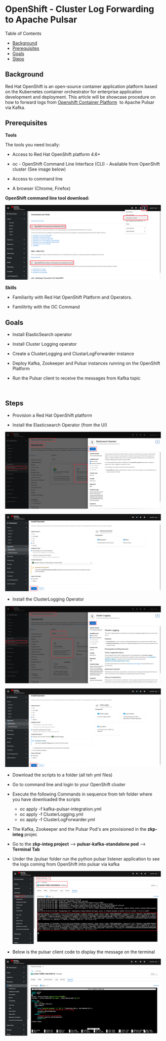 <div>
<h1>OpenShift - Cluster Log Forwarding to Apache Pulsar</h1>
<div>
<div>Table of Contents</div>
<ul>
<li><a href="#_background">Background</a></li>
<li><a href="#_prerequisites">Prerequisites</a></li>
<li><a href="#_goals">Goals</a></li>
<li><a href="#_steps">Steps</a></li>
</ul>
</div>
</div>
<div>
<div>
<h2 id="_background">Background</h2>
<p>Red Hat OpenShift&nbsp;is an open-source container application platform based on the Kubernetes container orchestrator for enterprise application development and deployment. This article will be showcase procedure on how to forward logs from&nbsp;<a href="https://www.openshift.com/products/container-platform" target="_blank" rel="noopener noreferrer">Openshift Container Platform</a>&nbsp; to Apache Pulsar via Kafka.&nbsp;</p>
</div>
<div>
<h2 id="_prerequisites">Prerequisites</h2>
<div>
<div>
<p><strong>Tools</strong></p>
</div>
<div>
<p>The tools you need locally:</p>
</div>
<div>
<ul>
<li>
<p>Access to Red Hat OpenShift platform 4.6+</p>
</li>
<li>oc - OpenShift Command Line Interface (CLI) - Available from&nbsp;OpenShift cluster (See image below)</li>
<li>
<p>Access to command line</p>
</li>
<li>
<p>A browser (Chrome, Firefox)</p>
</li>
</ul>
<p><strong>OpenShift command line tool download:</strong></p>
<div>
<p><img src="images/command-line-tools-download_1.png" alt="OCDownload" /></p>
</div>
</div>
<div>
<p><strong>Skills</strong></p>
</div>
<div>
<ul>
<li>
<p>Familiarity with Red Hat OpenShift Platform and Operators.</p>
</li>
<li>
<p>Familitrity with the OC Command</p>
</li>
</ul>
</div>
</div>
</div>
<div>
<h2 id="_goals">Goals</h2>
<div>
<div>
<ul>
<li>
<p>Install ElasticSearch operator</p>
</li>
<li>
<p>Install Cluster Logging operator</p>
</li>
<li>
<p>Create a ClusterLogging and ClustarLogForwarder instance</p>
</li>
<li>
<p>Deploy Kafka, Zookeeper and Pulsar instances running on the OpenShift Platform</p>
</li>
<li>Run the Pulsar client to receive the messages from Kafka topic</li>
</ul>
</div>
<div>&nbsp;</div>
</div>
</div>
<div>
<h2 id="_steps">Steps</h2>
<div>
<div>
<ul>
<li>
<p>Provision a Red Hat OpenShift platform</p>
</li>
<li>
<p>Install the Elasticsearch Operator (from the UI)</p>
</li>
</ul>
</div>
<div>
<p><img src="images/elasticoperator.png" alt="ElasticsearchOperator" /></p>
<p><img src="images/elasticoperatorInstall.png" alt="ElasticsearchOperatorInstall" /></p>
</div>
<ul>
<li>
<p>Install the ClusterLogging Operator</p>
</li>
</ul>
</div>
<div>
<p><img src="images/clusterloggingoperator.png" alt="ClusterLogging" /></p>
<p><img src="images/clusterloggingoperatorInstall.png" alt="ClusterLoggingInstall" /></p>
</div>
<div>
<ul>
<li>
<p>Download the scripts to a folder (all teh yml files)</p>
</li>
<li>
<p>Go to command line and login to your OpenShift cluster</p>
</li>
<li>
<p>Execute the following Commands in sequence from teh folder where you have downloaded the scripts</p>
<ul>
<li>oc apply -f kafka-pulsar-integration.yml</li>
<li>oc apply -f ClusterLogging.yml</li>
<li>oc apply -f ClusterLogForwarder.yml</li>
</ul>
</li>
</ul>
</div>
<div>
<ul>
<li>
<p>The Kafka, Zookeeper and the Pulsar Pod's are provisioned in the <strong>zkp-integ</strong> projec</p>
</li>
<li>Go to the <strong>zkp-integ project</strong> --&gt; <strong>pulsar-kafka-standalone pod</strong> --&gt; <strong>Terminal Tab&nbsp;</strong></li>
<li>
<p>Under the /pulsar folder run the python pulsar listener application to see the logs coming from OpenShift into pulsar via kafka</p>
</li>
<p><img src="images/openshiftlogs.png" alt="Logs" /></p>
<li>Below is the pulsar client code to display the message on the terminal</li>
</ul>
</div>
<div>
<p><img src="images/ccode.png" alt="CCode" /></p>
</div>
<div>&nbsp;</div>
</div>
</div>
